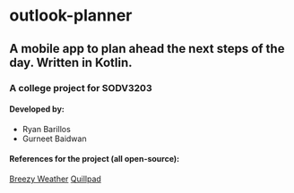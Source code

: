 # outlook-planner

## A mobile app to plan ahead the next steps of the day. Written in Kotlin.
### A college project for SODV3203

#### Developed by:
- Ryan Barillos
- Gurneet Baidwan


#### References for the project (all open-source):
[Breezy Weather](https://github.com/breezy-weather/breezy-weather "Link to the project on GitHub")
[Quillpad](https://github.com/quillpad/quillpad "Link to the project on GitHub")